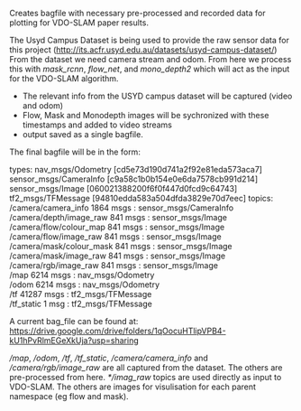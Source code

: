 Creates bagfile with necessary pre-processed and recorded data for plotting for VDO-SLAM paper results.


The Usyd Campus Dataset is being used to provide the raw sensor data for this project (http://its.acfr.usyd.edu.au/datasets/usyd-campus-dataset/)
From the dataset we need camera stream and odom. From here we process this with _mask_rcnn_, _flow_net_, and _mono_depth2_ which will act as the input for the VDO-SLAM algorithm.


- The relevant info from the USYD campus dataset will be captured (video and odom)
- Flow, Mask and Monodepth images will be sychronized with these timestamps and added to video streams
- output saved as a single bagfile.

The final bagfile will be in the form:

types:       nav_msgs/Odometry      [cd5e73d190d741a2f92e81eda573aca7]
             sensor_msgs/CameraInfo [c9a58c1b0b154e0e6da7578cb991d214]
             sensor_msgs/Image      [060021388200f6f0f447d0fcd9c64743]
             tf2_msgs/TFMessage     [94810edda583a504dfda3829e70d7eec]
topics:      /camera/camera_info         1864 msgs    : sensor_msgs/CameraInfo
             /camera/depth/image_raw      841 msgs    : sensor_msgs/Image     
             /camera/flow/colour_map      841 msgs    : sensor_msgs/Image     
             /camera/flow/image_raw       841 msgs    : sensor_msgs/Image     
             /camera/mask/colour_mask     841 msgs    : sensor_msgs/Image     
             /camera/mask/image_raw       841 msgs    : sensor_msgs/Image     
             /camera/rgb/image_raw        841 msgs    : sensor_msgs/Image     
             /map                        6214 msgs    : nav_msgs/Odometry     
             /odom                       6214 msgs    : nav_msgs/Odometry     
             /tf                        41287 msgs    : tf2_msgs/TFMessage    
             /tf_static                     1 msg     : tf2_msgs/TFMessage
             
A current bag_file can be found at: https://drive.google.com/drive/folders/1qOocuHTlipVPB4-kU1hPvRlmEGeXkUja?usp=sharing

_/map_, _/odom_, _/tf_, _/tf_static_, _/camera/camera_info_ and _/camera/rgb/image_raw_ are all captured from the dataset. The others are pre-processed from here. _*/imag_raw_ topics are used directly as input to VDO-SLAM. The others are images for visulisation for each parent namespace (eg flow and mask).
